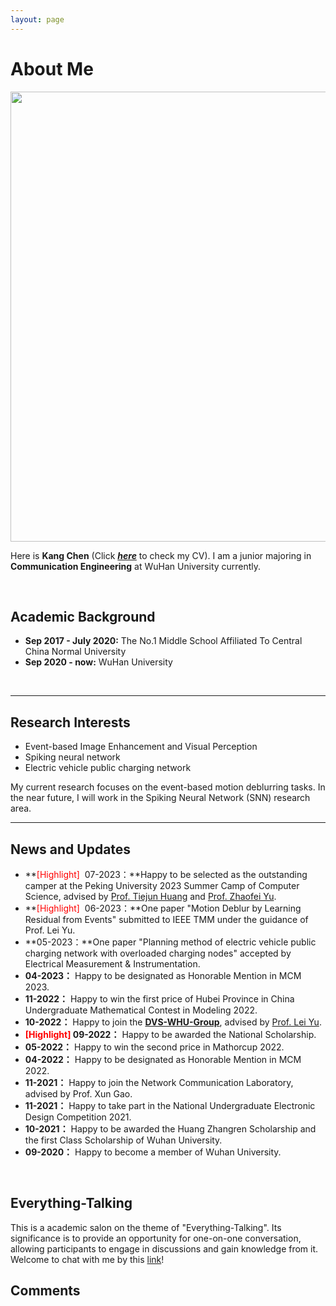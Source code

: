 ```yaml
---
layout: page
---
```


# About Me

<img src="https://chenkang455.oss-cn-shanghai.aliyuncs.com/image-20230714164119718.png" class="floatpic" width="960" height="720">

Here is **Kang Chen** (Click [***here***](https://chenkang455.github.io/others/CV-chenkang.pdf) to check my CV). I am a junior majoring in **Communication Engineering** at WuHan University currently. 

<br>

## Academic Background

- **Sep 2017 - July 2020:**  The No.1 Middle School Affiliated To Central China Normal University 
- **Sep 2020 - now:**  WuHan University 

<br>

---

## Research Interests

- Event-based Image Enhancement and Visual Perception
- Spiking neural network
- Electric vehicle public charging network

My current research focuses on the event-based motion deblurring tasks. In the near future, I will work in the Spiking Neural Network (SNN) research area.

---
## News and Updates
- **<font color='red'>[Highlight] </font> 07-2023：**Happy to be selected as the outstanding camper at the Peking University 2023 Summer Camp of Computer Science, advised by  [Prof. Tiejun Huang](https://cs.pku.edu.cn/info/1008/1103.htm) and [Prof. Zhaofei Yu](https://www.ai.pku.edu.cn/info/1139/1252.htm).
- **<font color='red'>[Highlight] </font> 06-2023：**One paper "Motion Deblur by Learning Residual from Events" submitted to IEEE TMM under the guidance of Prof. Lei Yu.
- **05-2023：**One paper "Planning method of electric vehicle public charging network with overloaded charging nodes" accepted by Electrical Measurement & Instrumentation.
- **04-2023：** Happy to be designated as Honorable Mention in MCM 2023.
- **11-2022：** Happy to win the first price of Hubei Province in China Undergraduate Mathematical Contest in Modeling 2022.
- **10-2022：** Happy to join the **[DVS-WHU-Group](https://dvs-whu.cn/)**, advised by [Prof. Lei Yu](http://eis.whu.edu.cn/ryDetail.shtml?rsh=00030713).
- **<font color='red'>[Highlight] </font>  09-2022：** Happy to be awarded the National Scholarship.
- **05-2022：** Happy to win the second price in Mathorcup 2022.
- **04-2022：** Happy to be designated as Honorable Mention in MCM 2022.
- **11-2021：** Happy to join the Network Communication Laboratory, advised by Prof. Xun Gao.
- **11-2021：** Happy to take part in the National Undergraduate Electronic Design Competition 2021.
- **10-2021：** Happy to be awarded the Huang Zhangren Scholarship and the first Class Scholarship of Wuhan University.
- **09-2020：** Happy to become a member of Wuhan University.
<br>

## Everything-Talking
This is a academic salon on the theme of "Everything-Talking". Its significance is to provide an opportunity for one-on-one conversation, allowing participants to engage in discussions and gain knowledge from it. Welcome to chat with me by this [link](https://calendly.com/kangchen0623/everything-talking)!

## Comments
<script src="//cdn1.lncld.net/static/js/3.0.4/av-min.js"></script>
<script src='//unpkg.com/valine/dist/Valine.min.js'></script>
<div id="comment"></div>

<script>
    var valine = new Valine();
    valine.init({
        el:'#comment',
        appId:'wQZ0cGbJkMGHNxrBER4b003l-gzGzoHsz',
        appKey:'bNnjy1X8ZWD3c5bC2OJTNmBW',
        notify:true,
        path: '/post/jekyll-%E6%B7%BB%E5%8A%A0-Valine-%E8%AF%84%E8%AE%BA.html',
        placeholder:'Leave your comments here.'
    })
</script>


